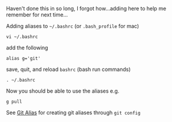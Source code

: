 Haven't done this in so long, I forgot how...adding here to help me remember for next time...

Adding aliases to `~/.bashrc` (or `.bash_profile` for mac)

```
vi ~/.bashrc
```
add the following
```
alias g='git'
```
save, quit, and reload `bashrc` (bash run commands)
```
. ~/.bashrc
```
Now you should be able to use the aliases e.g.
```
g pull
```

See [Git Alias](https://github.com/sfletche/til/blob/master/git/git-alias.md) for creating git aliases through `git config`
